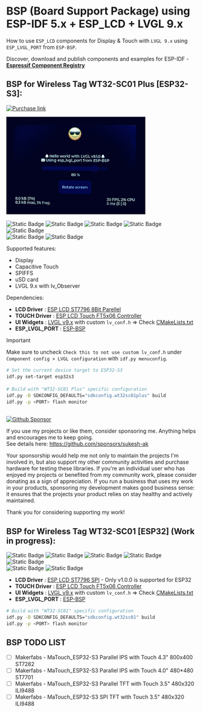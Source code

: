 # BSP (Board Support Package) using ESP-IDF 5.x + ESP_LCD + LVGL 9.x
How to use `ESP_LCD` components for Display & Touch with `LVGL 9.x` using `ESP_LVGL_PORT` from `ESP-BSP`.  

Discover, download and publish components and examples for ESP-IDF - 
**[Espressif Component Registry](https://components.espressif.com/)**


## BSP for Wireless Tag WT32-SC01 Plus [ESP32-S3]:  
[![Purchase link](https://img.shields.io/static/v1?label=Click%20here%20to%20Purchase&message=WT32-SC01%20PLUS&logo=alibabadotcom&color=00A226&style=for-the-badge)](https://bit.ly/wt32-sc01-plus) 

![Screenshot](assets/WT32-SC01_Plus.jpg)

![Static Badge](https://img.shields.io/badge/DEVICE-WT32--SC01%20Plus-8A2BE2) ![Static Badge](https://img.shields.io/badge/MCU-ESP32--S3-8A2BE2) ![Static Badge](https://img.shields.io/badge/OS-FreeRTOS-orange) ![Static Badge](https://img.shields.io/badge/SDK-ESP--IDF%20v5.x-blue) ![Static Badge](https://img.shields.io/badge/UI%20WIDGETS-LVGL%209.x-green)  
![Static Badge](https://img.shields.io/badge/LCD%20Driver-ESP%20LCD%20ST7796%20[8Bit%20Parellel]-red)  ![Static Badge](https://img.shields.io/badge/TOUCH%20Driver-FT5x06-00FFFF) 


Supported features:
- Display
- Capacitive Touch
- SPIFFS
- uSD card
- LVGL 9.x with lv_Observer 

Dependencies:
- **LCD Driver** : [ESP LCD ST7796 8Bit Parellel](https://components.espressif.com/components/espressif/esp_lcd_st7796/versions/1.2.1?language=en)
- **TOUCH Driver** : [ESP LCD Touch FT5x06 Controller](https://components.espressif.com/components/espressif/esp_lcd_touch_ft5x06)  
- **UI Widgets** : [LVGL v9.x](https://components.espressif.com/components/lvgl/lvgl) with custom `lv_conf.h` => Check [CMakeLists.txt](CMakeLists.txt)  
- **ESP_LVGL_PORT** : [ESP-BSP](https://components.espressif.com/components/espressif/esp_lvgl_port) 

> [!IMPORTANT]  
> Make sure to uncheck `Check this to not use custom lv_conf.h` under `Component config > LVGL configuration` with `idf.py menuconfig`.

```bash
# Set the current device target to ESP32-S3
idf.py set-target esp32s3

# Build with "WT32-SC01 Plus" specific configuration
idf.py -D SDKCONFIG_DEFAULTS="sdkconfig.wt32sc01plus" build
idf.py -p <PORT> flash monitor
```


##
[![Github Sponsor](https://img.shields.io/badge/label-%E2%9D%A4-FF007F?style=for-the-badge&logo=github&label=CLICK%20HERE%20TO%20SPONSOR%20ME&labelColor=blue&color=FF007F
)](https://github.com/sponsors/sukesh-ak)    

If you use my projects or like them, consider sponsoring me. Anything helps and encourages me to keep going.  
See details here: https://github.com/sponsors/sukesh-ak  

Your sponsorship would help me not only to maintain the projects I'm involved in, but also support my other community activities and purchase hardware for testing these libraries. If you're an individual user who has enjoyed my projects or benefited from my community work, please consider donating as a sign of appreciation. If you run a business that uses my work in your products, sponsoring my development makes good business sense: it ensures that the projects your product relies on stay healthy and actively maintained.

Thank you for considering supporting my work!

## BSP for Wireless Tag WT32-SC01 [ESP32] (Work in progress):  
![Static Badge](https://img.shields.io/badge/DEVICE-WT32--SC01-8A2BE2) ![Static Badge](https://img.shields.io/badge/MCU-ESP32-8A2BE2) 
![Static Badge](https://img.shields.io/badge/OS-FreeRTOS-orange) ![Static Badge](https://img.shields.io/badge/SDK-ESP--IDF%20v5.x-blue) ![Static Badge](https://img.shields.io/badge/UI%20WIDGETS-LVGL%209.x-green)   
![Static Badge](https://img.shields.io/badge/LCD%20Driver-ESP%20LCD%20ST7796%20[SPI]-red) ![Static Badge](https://img.shields.io/badge/TOUCH%20Driver-FT5x06-00FFFF)
   

- **LCD Driver** : [ESP LCD ST7796 SPI](https://components.espressif.com/components/espressif/esp_lcd_st7796/versions/1.2.1?language=en) - Only v1.0.0 is supported for ESP32  
- **TOUCH Driver** : [ESP LCD Touch FT5x06 Controller](https://components.espressif.com/components/espressif/esp_lcd_touch_ft5x06)  
- **UI Widgets** : [LVGL v9.x](https://components.espressif.com/components/lvgl/lvgl) with custom `lv_conf.h` => Check [CMakeLists.txt](CMakeLists.txt)  
- **ESP_LVGL_PORT** : [ESP-BSP](https://components.espressif.com/components/espressif/esp_lvgl_port) 

```bash
# Build with "WT32-SC01" specific configuration
idf.py -D SDKCONFIG_DEFAULTS="sdkconfig.wt32sc01" build
idf.py -p <PORT> flash monitor
```
## BSP TODO LIST
- [ ] Makerfabs - MaTouch_ESP32-S3 Parallel IPS with Touch 4.3" 800x400 ST7282
- [ ] Makerfabs - MaTouch_ESP32-S3 Parallel IPS with Touch 4.0" 480*480 ST7701
- [ ] Makerfabs - MaTouch_ESP32-S3 Parallel TFT with Touch 3.5" 480x320 ILI9488
- [ ] Makerfabs - MaTouch_ESP32-S3 SPI TFT with Touch 3.5" 480x320 ILI9488
